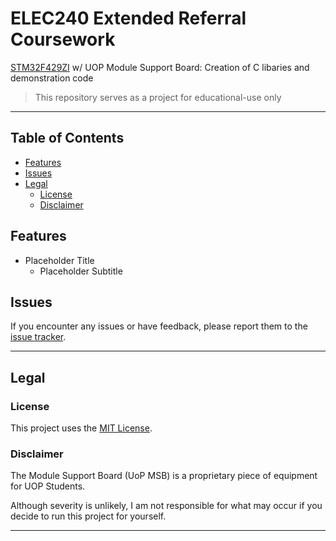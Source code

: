 # ELEC240 Extended Referral Coursework
[STM32F429ZI](https://www.st.com/en/microcontrollers-microprocessors/stm32f429zi.html) w/ UOP Module Support Board: Creation of C libaries and demonstration code

> This repository serves as a project for educational-use only

 ---

## Table of Contents
- [Features](#features)
- [Issues](#issues)
- [Legal](#legal)
    - [License](#license)
    - [Disclaimer](#disclaimer)


## Features
- Placeholder Title
    - Placeholder Subtitle


## Issues

If you encounter any issues or have feedback, please report them to the [issue tracker](https://github.com/stormy99/ELEC240_EC/issues).

---

## Legal

### License
This project uses the [MIT License](https://github.com/stormy99/ELEC240_EC/blob/master/LICENSE).

### Disclaimer
The Module Support Board (UoP MSB) is a proprietary piece of equipment for UOP Students.

Although severity is unlikely, I am not responsible for what may occur if you decide to run this project for yourself.

---